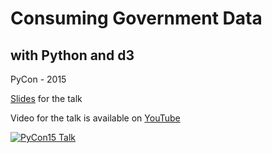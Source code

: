 # Consuming Government Data
## with Python and d3

PyCon - 2015

[Slides](http://pratapvardhan.github.io/pycon-2015/Consuming-Government-Data.slides.html) for the talk

Video for the talk is available on [YouTube](https://www.youtube.com/watch?v=u386R-bNgf4)

[![PyCon15 Talk](http://img.youtube.com/vi/u386R-bNgf4/0.jpg)](http://www.youtube.com/watch?v=u386R-bNgf4)
